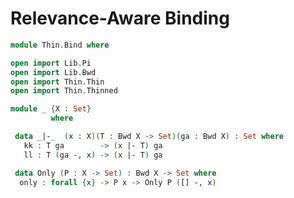 # Relevance-Aware Binding

```agda
module Thin.Bind where

open import Lib.Pi
open import Lib.Bwd
open import Thin.Thin
open import Thin.Thinned
```

```agda
module _ {X : Set}
         where
```

```agda
 data _|-_  (x : X)(T : Bwd X -> Set)(ga : Bwd X) : Set where
   kk : T ga        -> (x |- T) ga
   ll : T (ga -, x) -> (x |- T) ga

```

```agda
 data Only (P : X -> Set) : Bwd X -> Set where
  only : forall {x} -> P x -> Only P ([] -, x)
```
